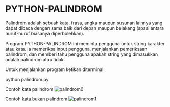 # PYTHON-PALINDROM

Palindrom adalah sebuah kata, frasa, angka maupun susunan lainnya yang dapat dibaca dengan sama baik dari depan maupun belakang (spasi antara huruf-huruf biasanya diperbolehkan).

Program PYTHON-PALINDROM ini meminta pengguna untuk string karakter atau kata. Ia memeriksa input pengguna, menjalankan pemeriksaan palindrom, dan memberi tahu pengguna apakah string yang dimasukkan adalah palindrom atau tidak.

Untuk menjalankan program ketikan diterminal:

python palindrom.py

Contoh kata palindrom
![palindrom0](https://user-images.githubusercontent.com/29254002/137690901-3626bafc-ea04-4103-af24-4cf6d7d2fa4d.png)

Contoh kata bukan palindrom
![palindrom1](https://user-images.githubusercontent.com/29254002/137690918-6348e08f-5a2e-499b-a3c7-91d23b3a7e5a.png)
